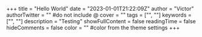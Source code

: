 +++
title = "Hello World"
date = "2023-01-01T21:22:09Z"
author = "Victor"
authorTwitter = "" #do not include @
cover = ""
tags = ["", ""]
keywords = ["", ""]
description = "Testing"
showFullContent = false
readingTime = false
hideComments = false
color = "" #color from the theme settings
+++
